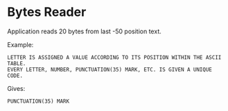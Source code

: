 # Bytes Reader
Application reads 20 bytes from last -50 position text.   

Example:

```
LETTER IS ASSIGNED A VALUE ACCORDING TO ITS POSITION WITHIN THE ASCII TABLE.
EVERY LETTER, NUMBER, PUNCTUATION(35) MARK, ETC. IS GIVEN A UNIQUE CODE.
```

Gives:

```
PUNCTUATION(35) MARK
```
